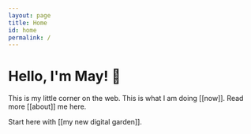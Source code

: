 ```yaml
---
layout: page
title: Home
id: home
permalink: /
---
```


# Hello, I'm May! 👋

This is my little corner on the web.  This is what I am doing [[now]]. Read more [[about]] me here.  

Start here with [[my new digital garden]].


<style>
  .wrapper {
    max-width: 46em;
  }
</style>
